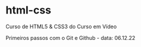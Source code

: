# html-css
 Curso de HTML5 & CSS3 do Curso em Vídeo

Primeiros passos com o Git e Github - data: 06.12.22